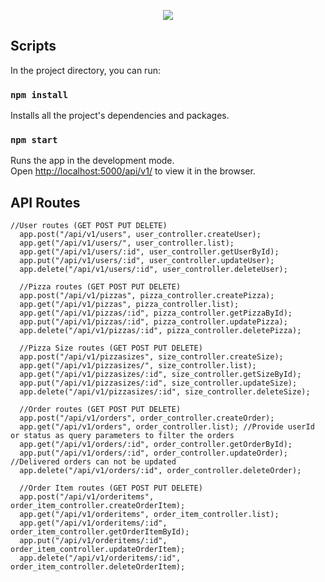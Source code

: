 <p align="center">
  <img align="center"   src="pizzafyBackendGif.gif">
</p>

## Scripts

In the project directory, you can run:

### `npm install`

Installs all the project's dependencies and packages.


### `npm start`

Runs the app in the development mode.<br />
Open [http://localhost:5000/api/v1/](http://localhost:5000/api/v1/) to view it in the browser.

## API Routes
```
//User routes (GET POST PUT DELETE)
  app.post("/api/v1/users", user_controller.createUser);
  app.get("/api/v1/users/", user_controller.list);
  app.get("/api/v1/users/:id", user_controller.getUserById);
  app.put("/api/v1/users/:id", user_controller.updateUser);
  app.delete("/api/v1/users/:id", user_controller.deleteUser);

  //Pizza routes (GET POST PUT DELETE)
  app.post("/api/v1/pizzas", pizza_controller.createPizza);
  app.get("/api/v1/pizzas", pizza_controller.list);
  app.get("/api/v1/pizzas/:id", pizza_controller.getPizzaById);
  app.put("/api/v1/pizzas/:id", pizza_controller.updatePizza);
  app.delete("/api/v1/pizzas/:id", pizza_controller.deletePizza);

  //Pizza Size routes (GET POST PUT DELETE)
  app.post("/api/v1/pizzasizes", size_controller.createSize);
  app.get("/api/v1/pizzasizes/", size_controller.list);
  app.get("/api/v1/pizzasizes/:id", size_controller.getSizeById);
  app.put("/api/v1/pizzasizes/:id", size_controller.updateSize);
  app.delete("/api/v1/pizzasizes/:id", size_controller.deleteSize);

  //Order routes (GET POST PUT DELETE)
  app.post("/api/v1/orders", order_controller.createOrder);
  app.get("/api/v1/orders", order_controller.list); //Provide userId or status as query parameters to filter the orders
  app.get("/api/v1/orders/:id", order_controller.getOrderById);
  app.put("/api/v1/orders/:id", order_controller.updateOrder); //Delivered orders can not be updated
  app.delete("/api/v1/orders/:id", order_controller.deleteOrder);

  //Order Item routes (GET POST PUT DELETE)
  app.post("/api/v1/orderitems", order_item_controller.createOrderItem);
  app.get("/api/v1/orderitems", order_item_controller.list);
  app.get("/api/v1/orderitems/:id", order_item_controller.getOrderItemById);
  app.put("/api/v1/orderitems/:id", order_item_controller.updateOrderItem);
  app.delete("/api/v1/orderitems/:id", order_item_controller.deleteOrderItem);
  ```
